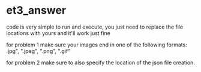 # et3_answer


code is very simple to run and execute, you just need to replace the file locations with yours and it'll work just fine

for problem 1 make sure your images end in one of the following formats: .jpg", ".jpeg", ".png", ".gif"

for problem 2 make sure to also specify the location of the json file creation.


